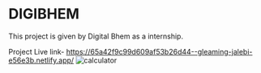 # DIGIBHEM
This project is given by Digital Bhem as a internship.


Project Live link- https://65a42f9c99d609af53b26d44--gleaming-jalebi-e56e3b.netlify.app/
![calculator](https://github.com/abhisek2004/DIGIBHEM/assets/117925314/4e4df4d5-6f3a-4b1f-b510-5098f9ce906f)
